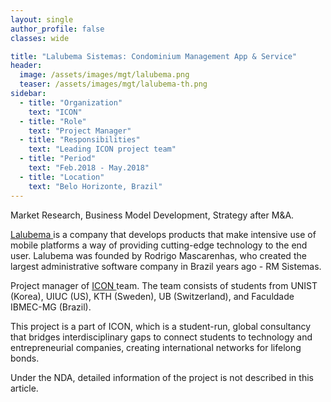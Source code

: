 ```yaml
---
layout: single
author_profile: false
classes: wide

title: "Lalubema Sistemas: Condominium Management App & Service"
header:
  image: /assets/images/mgt/lalubema.png
  teaser: /assets/images/mgt/lalubema-th.png
sidebar:
  - title: "Organization"
    text: "ICON"
  - title: "Role"
    text: "Project Manager"
  - title: "Responsibilities"
    text: "Leading ICON project team" 
  - title: "Period"
    text: "Feb.2018 - May.2018"
  - title: "Location"
    text: "Belo Horizonte, Brazil" 
---
```


Market Research, Business Model Development, Strategy after M&A.

<a href="http://www.lalubema.com/" class="no-uline"> Lalubema </a> is a company that develops products that make intensive use of mobile platforms a way of providing cutting-edge technology to the end user. Lalubema was founded by Rodrigo Mascarenhas, who created the largest administrative software company in Brazil years ago - RM Sistemas.

Project manager of <a href="https://www.linkedin.com/company/international-consulting-network---icon/" class="no-uline"> ICON </a> team. The team consists of students from UNIST (Korea), UIUC (US), KTH (Sweden), UB (Switzerland), and Faculdade IBMEC-MG (Brazil).

This project is a part of ICON, which is a student-run, global consultancy that bridges interdisciplinary gaps to connect students to technology and entrepreneurial companies, creating international networks for lifelong bonds. 

Under the NDA, detailed information of the project is not described in this article.